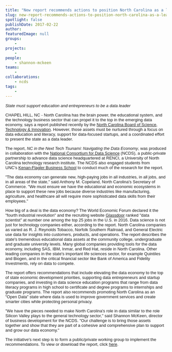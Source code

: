 ```yaml
---
title: "New report recommends actions to position North Carolina as a leader in the new data economy"
slug: new-report-recommends-actions-to-position-north-carolina-as-a-leader-in-the-new-data-economy
spotlight: false
publishDate: 2017-02-22
author: 
featuredImage: null
groups:
    - 
projects:
    - 
people:
    - shannon-mckeen
teams: 
    - 
collaborations:
    - ncds
tags:
    - 
---
```

<span style="font-family: Arial; font-size: small;"><i>State must support education and entrepreneurs to be a data leader</i></span>

<span style="font-family: Arial; font-size: small;">CHAPEL HILL, NC - North Carolina has the brain power, the educational system, and the technology business sector that can propel it to the top in the emerging data economy, says a report published recently by the </span><a href="https://www.nccommerce.com/sti/board-of-science-technology-innovation" target="_blank"><span style="font-family: Arial; font-size: small;">North Carolina Board of Science, Technology &amp; Innovation</span></a><span style="font-family: Arial; font-size: small;">. However, those assets must be nurtured through a focus on data education and literacy, support for data-focused startups, and a coordinated effort to present the state as a data leader.</span>

<span style="font-family: Arial; font-size: small;">The report, </span><span style="font-family: Arial; font-size: small;"><i>NC in the Next Tech Tsunami: Navigating the Data Economy</i></span><span style="font-family: Arial; font-size: small;">, was produced in collaboration with the </span><a href="http://datascienceconsortium.org/" target="_blank"><span style="font-family: Arial; font-size: small;">National Consortium for Data Science</span></a><span style="font-family: Arial; font-size: small;"> (NCDS), a public-private partnership to advance data science headquartered at RENCI, a University of North Carolina technology research institute. The NCDS also engaged students from UNC's </span><a href="http://www.kenan-flagler.unc.edu/" target="_blank"><span style="font-family: Arial; font-size: small;">Kenan-Flagler Business School</span></a><span style="font-family: Arial; font-size: small;"> to conduct much of the research for the report.</span>

<span style="font-family: Arial; font-size: small;">"The data economy can generate new, high-paying jobs in all industries, in all jobs, and in all areas of the state," said Anthony M. Copeland, North Carolina's Secretary of Commerce. "We must ensure we have the educational and economic ecosystems in place to support these new jobs because diverse industries like manufacturing, agriculture, and healthcare all will require more sophisticated data skills from their employees." </span>

<span style="font-family: Arial; font-size: small;">How big of a deal is the data economy? The World Economic Forum declared it the "fourth industrial revolution" and the recruiting website </span><a href="https://www.glassdoor.com/List/Best-Jobs-in-America-LST_KQ0,20.htm" target="_blank"><span style="font-family: Arial; font-size: small;">Glassdoor</span></a><span style="font-family: Arial; font-size: small;"> ranked "data scientist" at number one among the top 25 jobs in the U.S. in 2016. Data science is not just for technology companies either, according to the report. North Carolina companies as varied as R. J. Reynolds Tobacco, Norfolk Southern Railroad, and General Electric use data for insights into customers, products, and operations.</span><span style="font-family: Arial; font-size: small;">
</span><span style="font-family: Arial; font-size: small;">
The report describes the state's tremendous educational data assets at the community college, undergraduate and graduate university levels. Many global companies providing tools for the data economy, including SAS, IBM, Inmar, and Red Hat, reside in North Carolina. Other leading companies in the state's important life sciences sector, for example Quintiles and Biogen, and in the critical financial sector like Bank of America and Fidelity Investments, rely on data to compete.</span>

<span style="font-family: Arial; font-size: small;">The report offers recommendations that include elevating the data economy to the top of state economic development priorities, supporting data entrepreneurs and startup companies, and investing in data science education programs that range from data literacy programs in high school to certificate and degree programs to internships and graduate programs. The report also recommends promoting North Carolina as an "Open Data" state where data is used to improve government services and create smarter cities while protecting personal privacy.</span>

<span style="font-family: Arial; font-size: small;">"We have the pieces needed to make North Carolina's role in data similar to the role Silicon Valley plays to the general technology sector," said Shannon McKeen, director of business development for the NCDS. "Our challenge is to bring those assets together and show that they are part of a cohesive and comprehensive plan to support and grow our data economy."</span>

<span style="font-family: Arial; font-size: small;">The initiative's next step is to form a public/private working group to implement the recommendations. To view or download the report, click </span><a href="http://www.nccommerce.com/Portals/6/Documents/Resources/NC%20Big%20Data%20Report.pdf" target="_blank"><span style="font-family: Arial; font-size: small;">here</span></a><span style="font-family: Arial; font-size: small;">.</span>
